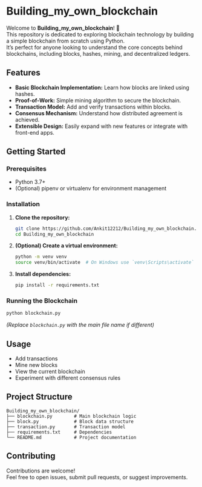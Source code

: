 # Building_my_own_blockchain

Welcome to **Building_my_own_blockchain**! 🚀  
This repository is dedicated to exploring blockchain technology by building a simple blockchain from scratch using Python.  
It’s perfect for anyone looking to understand the core concepts behind blockchains, including blocks, hashes, mining, and decentralized ledgers.

## Features

- **Basic Blockchain Implementation:** Learn how blocks are linked using hashes.
- **Proof-of-Work:** Simple mining algorithm to secure the blockchain.
- **Transaction Model:** Add and verify transactions within blocks.
- **Consensus Mechanism:** Understand how distributed agreement is achieved.
- **Extensible Design:** Easily expand with new features or integrate with front-end apps.

## Getting Started

### Prerequisites

- Python 3.7+
- (Optional) pipenv or virtualenv for environment management

### Installation

1. **Clone the repository:**
   ```bash
   git clone https://github.com/Ankit12212/Building_my_own_blockchain.git
   cd Building_my_own_blockchain
   ```

2. **(Optional) Create a virtual environment:**
   ```bash
   python -m venv venv
   source venv/bin/activate  # On Windows use `venv\Scripts\activate`
   ```

3. **Install dependencies:**
   ```bash
   pip install -r requirements.txt
   ```

### Running the Blockchain

```bash
python blockchain.py
```
_(Replace `blockchain.py` with the main file name if different)_

## Usage

- Add transactions
- Mine new blocks
- View the current blockchain
- Experiment with different consensus rules

## Project Structure

```
Building_my_own_blockchain/
├── blockchain.py        # Main blockchain logic
├── block.py             # Block data structure
├── transaction.py       # Transaction model
├── requirements.txt     # Dependencies
└── README.md            # Project documentation
```

## Contributing

Contributions are welcome!  
Feel free to open issues, submit pull requests, or suggest improvements.

